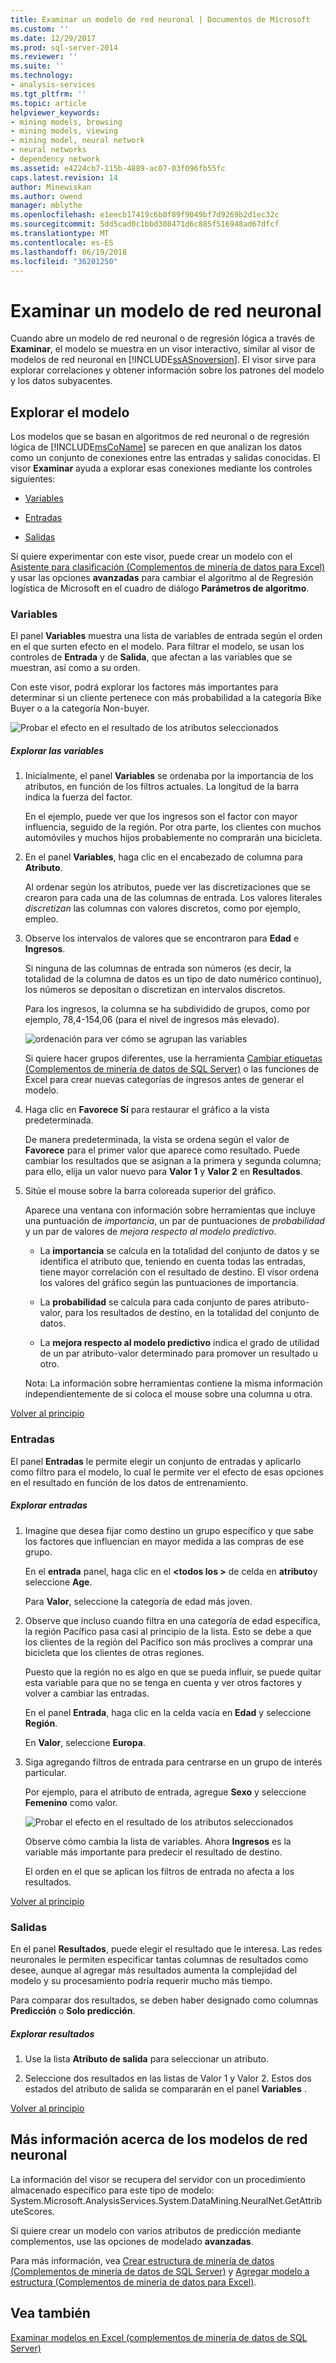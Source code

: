 ```yaml
---
title: Examinar un modelo de red neuronal | Documentos de Microsoft
ms.custom: ''
ms.date: 12/29/2017
ms.prod: sql-server-2014
ms.reviewer: ''
ms.suite: ''
ms.technology:
- analysis-services
ms.tgt_pltfrm: ''
ms.topic: article
helpviewer_keywords:
- mining models, browsing
- mining models, viewing
- mining model, neural network
- neural networks
- dependency network
ms.assetid: e4224cb7-115b-4889-ac07-03f096fb55fc
caps.latest.revision: 14
author: Minewiskan
ms.author: owend
manager: mblythe
ms.openlocfilehash: e1eecb17419c6b0f89f9049bf7d9269b2d1ec32c
ms.sourcegitcommit: 5dd5cad0c1bbd308471d6c885f516948ad67dfcf
ms.translationtype: MT
ms.contentlocale: es-ES
ms.lasthandoff: 06/19/2018
ms.locfileid: "36201250"
---
```

# <a name="browsing-a-neural-network-model"></a>Examinar un modelo de red neuronal
  Cuando abre un modelo de red neuronal o de regresión lógica a través de **Examinar**, el modelo se muestra en un visor interactivo, similar al visor de modelos de red neuronal en [!INCLUDE[ssASnoversion](../includes/ssasnoversion-md.md)]. El visor sirve para explorar correlaciones y obtener información sobre los patrones del modelo y los datos subyacentes.  
  
##  <a name="BKMK_Tabs"></a> Explorar el modelo  
 Los modelos que se basan en algoritmos de red neuronal o de regresión lógica de [!INCLUDE[msCoName](../includes/msconame-md.md)] se parecen en que analizan los datos como un conjunto de conexiones entre las entradas y salidas conocidas. El visor **Examinar** ayuda a explorar esas conexiones mediante los controles siguientes:  
  
-   [Variables](#BKMK_Variables)  
  
-   [Entradas](#BKMK_Inputs)  
  
-   [Salidas](#BKMK_Outputs)  
  
 Si quiere experimentar con este visor, puede crear un modelo con el [Asistente para clasificación &#40;Complementos de minería de datos para Excel&#41;](classify-wizard-data-mining-add-ins-for-excel.md) y usar las opciones **avanzadas** para cambiar el algoritmo al de Regresión logística de Microsoft en el cuadro de diálogo **Parámetros de algoritmo**.  
  
###  <a name="BKMK_Variables"></a> Variables  
 El panel **Variables** muestra una lista de variables de entrada según el orden en el que surten efecto en el modelo. Para filtrar el modelo, se usan los controles de **Entrada** y de **Salida**, que afectan a las variables que se muestran, así como a su orden.  
  
 Con este visor, podrá explorar los factores más importantes para determinar si un cliente pertenece con más probabilidad a la categoría Bike Buyer o a la categoría Non-buyer.  
  
 ![Probar el efecto en el resultado de los atributos seleccionados](media/dm13-neuralnet-agebuyer1.gif "probar el efecto en el resultado de los atributos seleccionados")  
  
##### <a name="explore-variables"></a>Explorar las variables  
  
1.  Inicialmente, el panel **Variables** se ordenaba por la importancia de los atributos, en función de los filtros actuales. La longitud de la barra indica la fuerza del factor.  
  
     En el ejemplo, puede ver que los ingresos son el factor con mayor influencia, seguido de la región. Por otra parte, los clientes con muchos automóviles y muchos hijos probablemente no comprarán una bicicleta.  
  
2.  En el panel **Variables**, haga clic en el encabezado de columna para **Atributo**.  
  
     Al ordenar según los atributos, puede ver las discretizaciones que se crearon para cada una de las columnas de entrada. Los valores literales *discretizan* las columnas con valores discretos, como por ejemplo, empleo.  
  
3.  Observe los intervalos de valores que se encontraron para **Edad** e **Ingresos**.  
  
     Si ninguna de las columnas de entrada son números (es decir, la totalidad de la columna de datos es un tipo de dato numérico continuo), los números se depositan o discretizan en intervalos discretos.  
  
     Para los ingresos, la columna se ha subdividido de grupos, como por ejemplo, 78,4-154,06 (para el nivel de ingresos más elevado).  
  
     ![ordenación para ver cómo se agrupan las variables](media/dm13-nn-bucketing-variables.gif "ordenación para ver cómo se agrupan las variables")  
  
     Si quiere hacer grupos diferentes, use la herramienta [Cambiar etiquetas &#40;Complementos de minería de datos de SQL Server&#41;](relabel-sql-server-data-mining-add-ins.md) o las funciones de Excel para crear nuevas categorías de ingresos antes de generar el modelo.  
  
4.  Haga clic en **Favorece Sí** para restaurar el gráfico a la vista predeterminada.  
  
     De manera predeterminada, la vista se ordena según el valor de **Favorece** para el primer valor que aparece como resultado. Puede cambiar los resultados que se asignan a la primera y segunda columna; para ello, elija un valor nuevo para **Valor 1** y **Valor 2** en **Resultados**.  
  
5.  Sitúe el mouse sobre la barra coloreada superior del gráfico.  
  
     Aparece una ventana con información sobre herramientas que incluye una puntuación de *importancia*, un par de puntuaciones de *probabilidad* y un par de valores de *mejora respecto al modelo predictivo*.  
  
    -   La **importancia** se calcula en la totalidad del conjunto de datos y se identifica el atributo que, teniendo en cuenta todas las entradas, tiene mayor correlación con el resultado de destino. El visor ordena los valores del gráfico según las puntuaciones de importancia.  
  
    -   La **probabilidad** se calcula para cada conjunto de pares atributo-valor, para los resultados de destino, en la totalidad del conjunto de datos.  
  
    -   La **mejora respecto al modelo predictivo** indica el grado de utilidad de un par atributo-valor determinado para promover un resultado u otro.  
  
     Nota: La información sobre herramientas contiene la misma información independientemente de si coloca el mouse sobre una columna u otra.  
  
 [Volver al principio](#BKMK_Tabs)  
  
###  <a name="BKMK_Inputs"></a> Entradas  
 El panel **Entradas** le permite elegir un conjunto de entradas y aplicarlo como filtro para el modelo, lo cual le permite ver el efecto de esas opciones en el resultado en función de los datos de entrenamiento.  
  
##### <a name="explore-inputs"></a>Explorar entradas  
  
1.  Imagine que desea fijar como destino un grupo específico y que sabe los factores que influencian en mayor medida a las compras de ese grupo.  
  
     En el **entrada** panel, haga clic en el  **\<todos los >** de celda en **atributo**y seleccione **Age**.  
  
     Para **Valor**, seleccione la categoría de edad más joven.  
  
2.  Observe que incluso cuando filtra en una categoría de edad específica, la región Pacífico pasa casi al principio de la lista. Esto se debe a que los clientes de la región del Pacífico son más proclives a comprar una bicicleta que los clientes de otras regiones.  
  
     Puesto que la región no es algo en que se pueda influir, se puede quitar esta variable para que no se tenga en cuenta y ver otros factores y volver a cambiar las entradas.  
  
     En el panel **Entrada**, haga clic en la celda vacía en **Edad** y seleccione **Región**.  
  
     En **Valor**, seleccione **Europa**.  
  
3.  Siga agregando filtros de entrada para centrarse en un grupo de interés particular.  
  
     Por ejemplo, para el atributo de entrada, agregue **Sexo** y seleccione **Femenino** como valor.  
  
     ![Probar el efecto en el resultado de los atributos seleccionados](media/dm13-neuralnet-agebuyer2.gif "probar el efecto en el resultado de los atributos seleccionados")  
  
     Observe cómo cambia la lista de variables. Ahora **Ingresos** es la variable más importante para predecir el resultado de destino.  
  
     El orden en el que se aplican los filtros de entrada no afecta a los resultados.  
  
 [Volver al principio](#BKMK_Tabs)  
  
###  <a name="BKMK_Outputs"></a> Salidas  
 En el panel **Resultados**, puede elegir el resultado que le interesa. Las redes neuronales le permiten especificar tantas columnas de resultados como desee, aunque al agregar más resultados aumenta la complejidad del modelo y su procesamiento podría requerir mucho más tiempo.  
  
 Para comparar dos resultados, se deben haber designado como columnas **Predicción** o **Solo predicción**.  
  
##### <a name="explore-outputs"></a>Explorar resultados  
  
1.  Use la lista **Atributo de salida** para seleccionar un atributo.  
  
2.  Seleccione dos resultados en las listas de Valor 1 y Valor 2. Estos dos estados del atributo de salida se compararán en el panel **Variables** .  
  
 [Volver al principio](#BKMK_Tabs)  
  
## <a name="more-about-neural-network-models"></a>Más información acerca de los modelos de red neuronal  
 La información del visor se recupera del servidor con un procedimiento almacenado específico para este tipo de modelo: System.Microsoft.AnalysisServices.System.DataMining.NeuralNet.GetAttributeScores.  
  
 Si quiere crear un modelo con varios atributos de predicción mediante complementos, use las opciones de modelado **avanzadas**.  
  
 Para más información, vea [Crear estructura de minería de datos &#40;Complementos de minería de datos de SQL Server&#41;](create-mining-structure-sql-server-data-mining-add-ins.md) y [Agregar modelo a estructura &#40;Complementos de minería de datos para Excel&#41;](add-model-to-structure-data-mining-add-ins-for-excel.md).  
  
## <a name="see-also"></a>Vea también  
 [Examinar modelos en Excel &#40;complementos de minería de datos de SQL Server&#41;](browsing-models-in-excel-sql-server-data-mining-add-ins.md)  
  
  